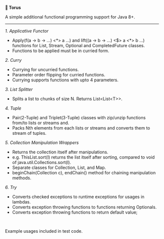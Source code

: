 **🍩 Torus**

A simple additional functional programming support for Java 8+.

----

_1. Applicative Functor_
  - Apply(f(a -> b -> ...) <\*> a ...) and lift((a -> b -> ...) <$> a <\*> b ...) functions for List, Stream, Optional and CompletedFuture classes.
  - Functions to be applied must be in curried form.
  
_2. Curry_
  - Currying for uncurried functions.
  - Parameter order flipping for curried functions.
  - Currying supports functions with upto 4 parameters.
  
_3. List Splitter_
  - Splits a list to chunks of size N. Returns List<List<T\>>.
  
_4. Tuple_
  - Pair(2-Tuple) and Triplet(3-Tuple) classes with zip/unzip functions from/to lists or streams and.
  - Packs Nth elements from each lists or streams and converts them to stream of tuples.
  
_5. Collection Manipulation Wrappers_
  - Returns the collection itself after manipulations.
  - e.g. ThisList.sort(l) returns the list itself after sorting, compared to void of java.util.Collections.sort(l).
  - Separate classes for Collection, List, and Map.
  - beginChain(Collection c), endChain() method for chaining manipulation methods.
  
_6. Try_
  - Converts checked exceptions to runtime exceptions for usages in lambdas.
  - Converts exception throwing functions to functions returning Optionals.
  - Converts exception throwing functions to return default value;

<br>

Example usages included in test code.
